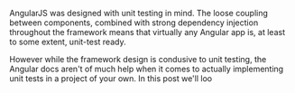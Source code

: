 AngularJS was designed with unit testing in mind. The loose coupling between components, combined with strong dependency injection throughout the framework means that virtually any Angular app is, at least to some extent, unit-test ready.

However while the framework design is condusive to unit testing, the Angular docs aren't of much help when it comes to actually implementing unit tests in a project of your own. In this post we'll loo